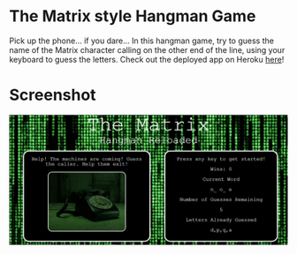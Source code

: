 # The Matrix style Hangman Game
Pick up the phone... if you dare...
In this hangman game, try to guess the name of the Matrix character calling on the other end of the line, using your keyboard to guess the letters.
Check out the deployed app on Heroku [here](https://matrix-hangman.herokuapp.com/)!

# Screenshot
![Matrix Game](/screenshots/Matrix.png)